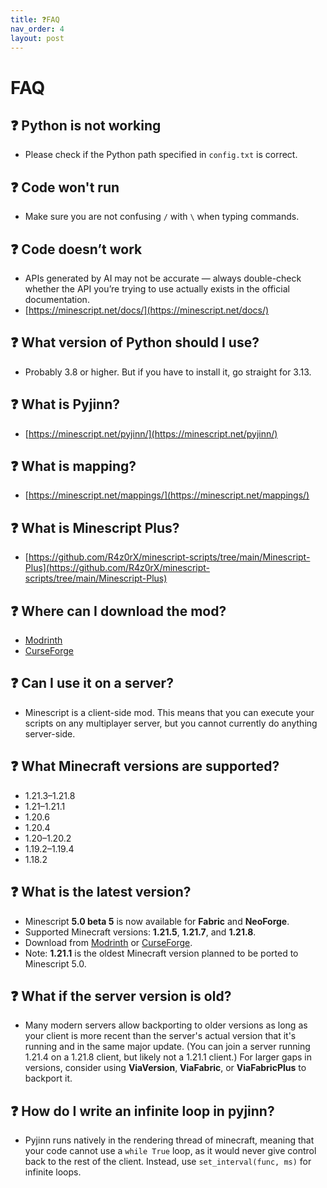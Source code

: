 ```yaml
---
title: ❓FAQ
nav_order: 4
layout: post
---
```


# FAQ

## ❓️ Python is not working

- Please check if the Python path specified in `config.txt` is correct.

## ❓️ Code won't run

- Make sure you are not confusing `/` with `\` when typing commands.

## ❓️ Code doesn’t work

- APIs generated by AI may not be accurate — always double-check whether the API you’re trying to use actually exists in the official documentation.
- [https://minescript.net/docs/](https://minescript.net/docs/)

## ❓️ What version of Python should I use?

- Probably 3.8 or higher. But if you have to install it, go straight for 3.13.

## ❓️ What is Pyjinn?

- [https://minescript.net/pyjinn/](https://minescript.net/pyjinn/)

## ❓️ What is mapping?

- [https://minescript.net/mappings/](https://minescript.net/mappings/)

## ❓️ What is Minescript Plus?

- [https://github.com/R4z0rX/minescript-scripts/tree/main/Minescript-Plus](https://github.com/R4z0rX/minescript-scripts/tree/main/Minescript-Plus)

## ❓️ Where can I download the mod?

- [Modrinth](https://modrinth.com/mod/minescript)  
- [CurseForge](https://www.curseforge.com/minecraft/mc-mods/minescript)

## ❓️ Can I use it on a server?

- Minescript is a client-side mod. This means that you can execute your scripts on any multiplayer server, but you cannot currently do anything server-side.

## ❓️ What Minecraft versions are supported?

- 1.21.3–1.21.8  
- 1.21–1.21.1  
- 1.20.6  
- 1.20.4  
- 1.20–1.20.2  
- 1.19.2–1.19.4  
- 1.18.2

## ❓️ What is the latest version?

- Minescript **5.0 beta 5** is now available for **Fabric** and **NeoForge**.  
- Supported Minecraft versions: **1.21.5**, **1.21.7**, and **1.21.8**.  
- Download from [Modrinth](https://modrinth.com/mod/minescript) or [CurseForge](https://www.curseforge.com/minecraft/mc-mods/minescript).  
- Note: **1.21.1** is the oldest Minecraft version planned to be ported to Minescript 5.0.


<!-- ## ❓️ How can I enable autocomplete in VS Code?

- In VS Code, go to Settings (`Ctrl+,`) → `python.analysis.extraPaths` and add the Minescript library path (`minescript/system/lib`).   -->

## ❓️ What if the server version is old?

- Many modern servers allow backporting to older versions as long as your client is more recent than the server's actual version that it's running and in the same major update. (You can join a server running 1.21.4 on a 1.21.8 client, but likely not a 1.21.1 client.) For larger gaps in versions, consider using  **ViaVersion**, **ViaFabric**, or **ViaFabricPlus** to backport it.

## ❓️ How do I write an infinite loop in pyjinn?

- Pyjinn runs natively in the rendering thread of minecraft, meaning that your code cannot use a `while True` loop, as it would never give control back to the rest of the client. Instead, use `set_interval(func, ms)` for infinite loops.
